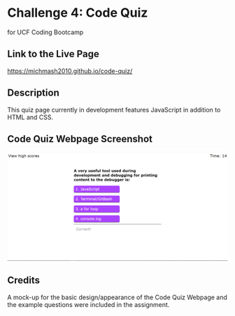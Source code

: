 # Challenge 4: Code Quiz
for UCF Coding Bootcamp

## Link to the Live Page
<https://michmash2010.github.io/code-quiz/>

## Description
This quiz page currently in development features JavaScript in addition to HTML and CSS.

## Code Quiz Webpage Screenshot
![A screenshot of the finished Code Quiz webpage.](./assets/images/code-quiz.PNG)

## Credits
A mock-up for the basic design/appearance of the Code Quiz Webpage and the example questions were included in the assignment.


